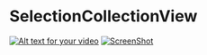 SelectionCollectionView
=======================
[![Alt text for your video](http://img.youtube.com/vi/a11na47KiQA/0.jpg)](http://www.youtube.com/watch?v=a11na47KiQA)
[![ScreenShot](http://img.youtube.com/vi/a11na47KiQA/0.jpg)]( http://youtu.be/a11na47KiQA)

